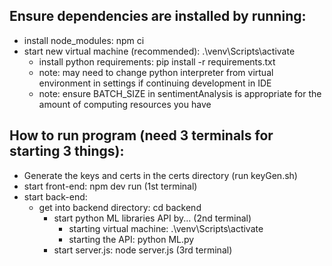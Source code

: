 ## Ensure dependencies are installed by running:

- install node_modules: npm ci
- start new virtual machine (recommended): .\\venv\Scripts\activate
  - install python requirements: pip install -r requirements.txt
  - note: may need to change python interpreter from virtual environment in settings if continuing development in IDE
  - note: ensure BATCH_SIZE in sentimentAnalysis is appropriate for the amount of computing resources you have

## How to run program (need 3 terminals for starting 3 things):

- Generate the keys and certs in the certs directory (run keyGen.sh)
- start front-end: npm dev run (1st terminal)
- start back-end:
  - get into backend directory: cd backend
    - start python ML libraries API by... (2nd terminal)
      - starting virtual machine: .\\venv\Scripts\activate
      - starting the API: python ML.py
    - start server.js: node server.js (3rd terminal)
